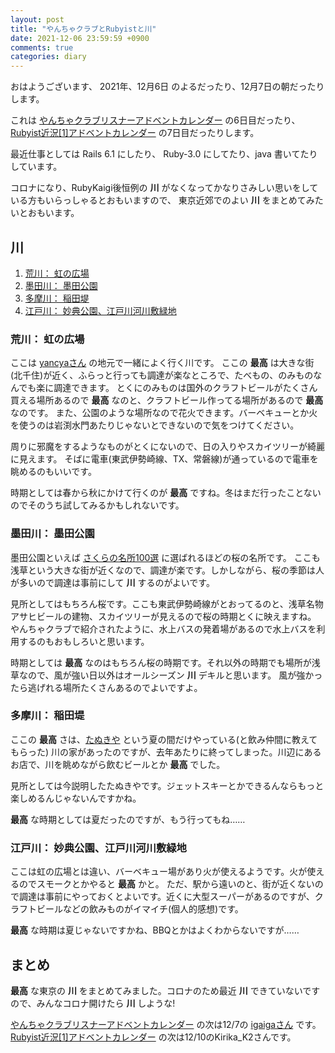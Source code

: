 ```yaml
---
layout: post
title: "やんちゃクラブとRubyistと川"
date: 2021-12-06 23:59:59 +0900
comments: true
categories: diary
---
```


おはようございます、 2021年、12月6日 のよるだったり、12月7日の朝だったりします。

これは [やんちゃクラブリスナーアドベントカレンダー](https://adventar.org/calendars/6668) の6日目だったり、
[Rubyist近況\[1\]アドベントカレンダー](https://adventar.org/calendars/6777) の7日目だったりします。

最近仕事としては Rails 6.1 にしたり、 Ruby-3.0 にしてたり、java 書いてたりしています。

コロナになり、RubyKaigi後恒例の **川** がなくなってかなりさみしい思いをしている方もいらっしゃるとおもいますので、
東京近郊でのよい **川** をまとめてみたいとおもいます。

## 川

1. [荒川： 虹の広場](https://www.google.com/maps/place/%E3%80%92120-0034+%E6%9D%B1%E4%BA%AC%E9%83%BD%E8%B6%B3%E7%AB%8B%E5%8C%BA%E5%8D%83%E4%BD%8F%EF%BC%95%E4%B8%81%E7%9B%AE/@35.7563561,139.8029477,17z/data=!3m1!4b1!4m5!3m4!1s0x60188e4823ec7b73:0xf626ddac28b8deac!8m2!3d35.7562782!4d139.8054747)
1. [墨田川： 墨田公園](https://www.google.com/maps/place/%E5%8F%B0%E6%9D%B1%E5%8C%BA%E7%AB%8B+%E9%9A%85%E7%94%B0%E5%85%AC%E5%9C%92/@35.7247541,139.8060852,15.75z/data=!4m9!1m2!2m1!1z5aKo55Sw5YWs5ZyS!3m5!1s0x60188ec349138a67:0xc95c03b0375fa0d7!8m2!3d35.7107642!4d139.7982715!15sCgzloqjnlLDlhazlnJJaDyIN5aKo55SwIOWFrOWckpIBBHBhcms)
1. [多摩川： 稲田堤](https://www.google.com/maps/place/%E3%80%92214-0003+%E7%A5%9E%E5%A5%88%E5%B7%9D%E7%9C%8C%E5%B7%9D%E5%B4%8E%E5%B8%82%E5%A4%9A%E6%91%A9%E5%8C%BA%E8%8F%85%E7%A8%B2%E7%94%B0%E5%A0%A4%EF%BC%92%E4%B8%81%E7%9B%AE%EF%BC%91%EF%BC%90%E2%88%92%EF%BC%92%EF%BC%92/@35.6383952,139.5346417,18z/data=!3m1!4b1!4m5!3m4!1s0x6018f07a89b9d099:0x77385278ffea0854!8m2!3d35.6383952!4d139.535736)
1. [江戸川： 妙典公園、江戸川河川敷緑地](https://www.google.com/maps/search/%E3%80%92272-0111+%E5%8D%83%E8%91%89%E7%9C%8C%E5%B8%82%E5%B7%9D%E5%B8%82%E5%A6%99%E5%85%B8%EF%BC%96%E4%B8%81%E7%9B%AE%EF%BC%91%E2%88%92%EF%BC%91/@35.6945582,139.9282683,17z/data=!3m1!4b1)

### 荒川： 虹の広場

ここは [yancyaさん](https://twitter.com/yancya) の地元で一緒によく行く川です。
ここの **最高** は大きな街(北千住)が近く、ふらっと行っても調達が楽なところで、たべもの、のみものなんでも楽に調達できます。
とくにのみものは国外のクラフトビールがたくさん買える場所あるので **最高** なのと、クラフトビール作ってる場所があるので **最高** なのです。
また、公園のような場所なので花火できます。バーベキューとか火を使うのは岩渕水門あたりじゃないとできないので気をつけてください。

周りに邪魔をするようなものがとくにないので、日の入りやスカイツリーが綺麗に見えます。
そばに電車(東武伊勢崎線、TX、常磐線)が通っているので電車を眺めるのもいいです。

時期としては春から秋にかけて行くのが **最高** ですね。冬はまだ行ったことないのでそのうち試してみるかもしれないです。

### 墨田川： 墨田公園

墨田公園といえば [さくらの名所100選](https://www.sakuranokai.or.jp/information/local5/) に選ばれるほどの桜の名所です。
ここも浅草という大きな街が近くなので、調達が楽です。しかしながら、桜の季節は人が多いので調達は事前にして **川** するのがよいです。

見所としてはもちろん桜です。ここも東武伊勢崎線がとおってるのと、浅草名物アサヒビールの建物、スカイツリーが見えるので桜の時期とくに映えますね。
やんちゃクラブで紹介されたように、水上バスの発着場があるので水上バスを利用するのもおもしろいと思います。

時期としては **最高** なのはもちろん桜の時期です。それ以外の時期でも場所が浅草なので、風が強い日以外はオールシーズン **川** デキルと思います。
風が強かったら逃げれる場所たくさんあるのでよいですよ。

### 多摩川： 稲田堤

ここの **最高** さは、[たぬきや](https://tabelog.com/kanagawa/A1405/A140506/14014188/) という夏の間だけやっている(と飲み仲間に教えてもらった)
川の家があったのですが、去年あたりに終ってしまった。川辺にあるお店で、川を眺めながら飲むビールとか **最高** でした。

見所としては今説明したたぬきやです。ジェットスキーとかできるんならもっと楽しめるんじゃないんですかね。

**最高** な時期としては夏だったのですが、もう行ってもね……

### 江戸川： 妙典公園、江戸川河川敷緑地

ここは虹の広場とは違い、バーベキュー場があり火が使えるようです。火が使えるのでスモークとかやると **最高** かと。
ただ、駅から遠いのと、街が近くないので調達は事前にやっておくとよいです。近くに大型スーパーがあるのですが、クラフトビールなどの飲みものがイマイチ(個人的感想)です。

**最高** な時期は夏じゃないですかね、BBQとかはよくわからないですが……

## まとめ

**最高** な東京の **川** をまとめてみました。コロナのため最近 **川** できていないですので、みんなコロナ開けたら **川** しような!

[やんちゃクラブリスナーアドベントカレンダー](https://adventar.org/calendars/6668) の次は12/7の [igaigaさん](https://twitter.com/igaiga555) です。
[Rubyist近況\[1\]アドベントカレンダー](https://adventar.org/calendars/6777) の次は12/10のKirika_K2さんです。
